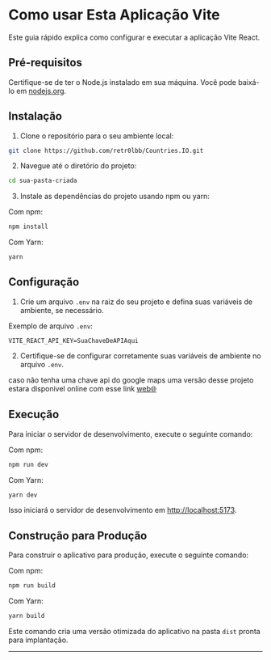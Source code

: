 # Como usar Esta Aplicação Vite

Este guia rápido explica como configurar e executar a aplicação Vite React.

## Pré-requisitos

Certifique-se de ter o Node.js instalado em sua máquina. Você pode baixá-lo em [nodejs.org](https://nodejs.org/).

## Instalação

1. Clone o repositório para o seu ambiente local:

```bash
git clone https://github.com/retr0lbb/Countries.IO.git
```

2. Navegue até o diretório do projeto:

```bash
cd sua-pasta-criada
```

3. Instale as dependências do projeto usando npm ou yarn:

Com npm:

```bash
npm install
```

Com Yarn:

```bash
yarn
```

## Configuração

1. Crie um arquivo `.env` na raiz do seu projeto e defina suas variáveis de ambiente, se necessário.

Exemplo de arquivo `.env`:

```
VITE_REACT_API_KEY=SuaChaveDeAPIAqui
```

2. Certifique-se de configurar corretamente suas variáveis de ambiente no arquivo `.env`.

caso não tenha uma chave api do google maps uma versão desse projeto estara disponivel online
com esse link [web🌐](https://countries-io-pi.vercel.app)

## Execução

Para iniciar o servidor de desenvolvimento, execute o seguinte comando:

Com npm:

```bash
npm run dev
```

Com Yarn:

```bash
yarn dev
```

Isso iniciará o servidor de desenvolvimento em [http://localhost:5173](http://localhost:5173).

## Construção para Produção

Para construir o aplicativo para produção, execute o seguinte comando:

Com npm:

```bash
npm run build
```

Com Yarn:

```bash
yarn build
```

Este comando cria uma versão otimizada do aplicativo na pasta `dist` pronta para implantação.

-----
